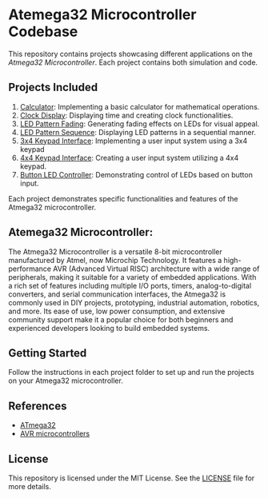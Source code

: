 # Atemega32 Microcontroller Codebase

   This repository contains projects showcasing different applications on the *Atmega32 Microcontroller*.
   Each project contains both simulation and code.

## Projects Included

   1. [Calculator](Calculator): Implementing a basic calculator for mathematical operations.
   2. [Clock Display](Clock%20Display): Displaying time and creating clock functionalities.
   3. [LED Pattern Fading](LED%20Pattern%20Fading): Generating fading effects on LEDs for visual appeal.
   4. [LED Pattern Sequence](LED%20Pattern%20Sequence): Displaying LED patterns in a sequential manner.
   5. [3x4 Keypad Interface](3x3%20Keypad%20Interface): Implementing a user input system using a 3x4 keypad
   6. [4x4 Keypad Interface](4x4%20Keypad%20Interface): Creating a user input system utilizing a 4x4 keypad.
   7. [Button LED Controller](Button%20LED%20Controller): Demonstrating control of LEDs based on button input.


   Each project demonstrates specific functionalities and features of the Atmega32 microcontroller.

## Atemega32 Microcontroller:

   The Atmega32 Microcontroller is a versatile 8-bit microcontroller manufactured by Atmel, now Microchip Technology.
   It features a high-performance AVR (Advanced Virtual RISC) architecture with a wide range of peripherals,
   making it suitable for a variety of embedded applications. With a rich set of features including multiple I/O ports,
   timers, analog-to-digital converters, and serial communication interfaces, the Atmega32 is commonly used in DIY projects,
   prototyping, industrial automation, robotics, and more. Its ease of use, low power consumption, and extensive community support 
   make it a popular choice for both beginners and experienced developers looking to build embedded systems.

## Getting Started

   Follow the instructions in each project folder to set up and run the projects on your Atmega32 microcontroller.

## References
 
   * [ATmega32](https://www.microchip.com/en-us/product/atmega32)
   * [AVR microcontrollers](https://en.wikipedia.org/wiki/AVR_microcontrollers)

## License

   This repository is licensed under the MIT License.
   See the [LICENSE](./LICENSE) file for more details.